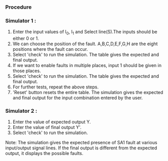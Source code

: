 ### Procedure

### Simulator 1 :

1. Enter the input values of I<sub>0</sub>, I<sub>1</sub> and Select line(S).The inputs should be either 0 or 1.
2. We can choose the position of the fault. A,B,C,D,E,F,G,H are the eight positions where the fault can occur.
3. Select 'check' to run the simulation. The table gives the expected and final output. 
4. If we want to enable faults in multiple places, input 1 should be given in those places.
5. Select 'check' to run the simulation. The table gives the expected and final output. 
6. For further tests, repeat the above steps.
7. 'Reset' button resets the entire table. The simulation gives the expected and final output for the input combination entered by the user.

### Simulator 2 :
1. Enter the value of expected output Y.
2. Enter the value of final output Y'.
3. Select 'check' to run the simulation.

Note: The simulation gives the expected presence of SA1 fault at various input/output signal lines. If the final output is different from the expected output, it displays the possible faults.
